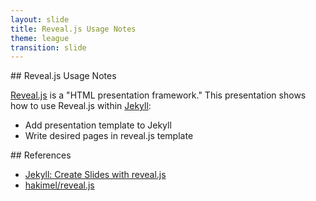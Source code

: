 ```yaml
---
layout: slide
title: Reveal.js Usage Notes
theme: league
transition: slide
---
```


<section data-markdown>
## Reveal.js Usage Notes

[Reveal.js](http://lab.hakim.se/reveal-js/#/) is a "HTML presentation framework."
This presentation shows how to use Reveal.js within [Jekyll](https://jekyllrb.com/):

- Add presentation template to Jekyll
- Write desired pages in reveal.js template

</section>




<section data-markdown>
## References

- [Jekyll: Create Slides with reveal.js](http://luugiathuy.com/2015/04/jekyll-create-slides-with-revealjs/)
- [hakimel/reveal.js](https://github.com/hakimel/reveal.js/)
</section>

<section>
</section>
